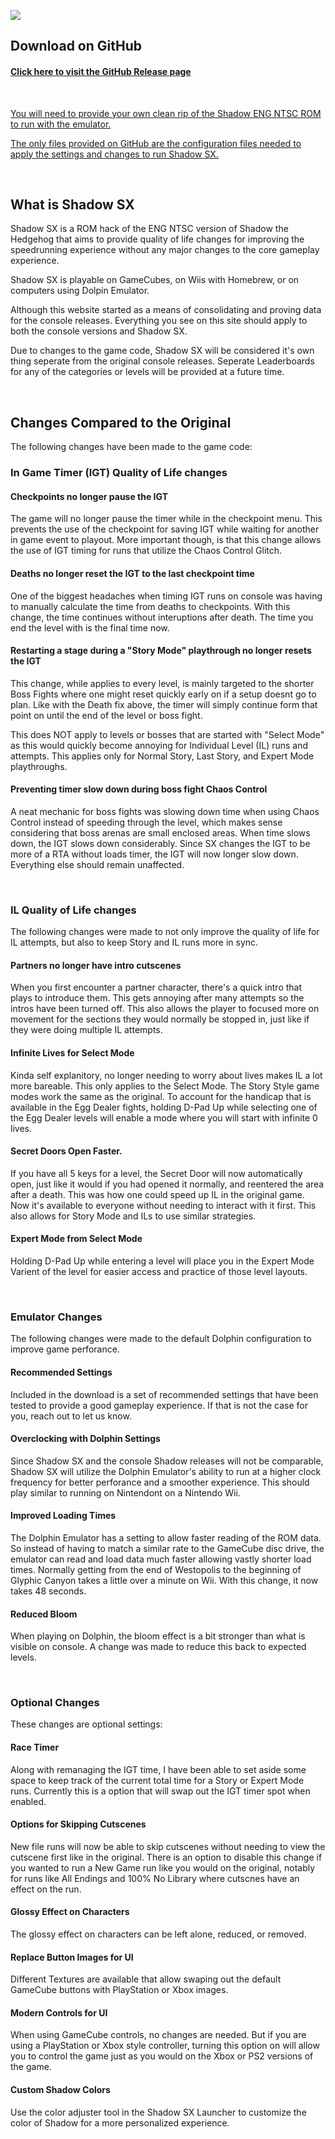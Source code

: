 ![](/img/S-SX-Logo.png)

## Download on GitHub

#### [Click here to visit the GitHub Release page](https://github.com/ShadowSpeedrun/ShadowSX/releases)
<br/>

<u>You will need to provide your own clean rip of the Shadow ENG NTSC ROM to run with the emulator.</u>

<u>The only files provided on GitHub are the configuration files needed to apply the settings and changes to run Shadow SX.</u>

<br/>

## What is Shadow SX
Shadow SX is a ROM hack of the ENG NTSC version of Shadow the Hedgehog that aims to provide quality of life changes for improving the speedrunning experience without any major changes to the core gameplay experience. 

Shadow SX is playable on GameCubes, on Wiis with Homebrew, or on computers using Dolpin Emulator.

Although this website started as a means of consolidating and proving data for the console releases. Everything you see on this site should apply to both the console versions and Shadow SX.

Due to changes to the game code, Shadow SX will be considered it's own thing seperate from the original console releases.  Seperate Leaderboards for any of the categories or levels will be provided at a future time.

<br/>

## Changes Compared to the Original
The following changes have been made to the game code:

### In Game Timer (IGT) Quality of Life changes

#### Checkpoints no longer pause the IGT
The game will no longer pause the timer while in the checkpoint menu.  This prevents the use of the checkpoint for saving IGT while waiting for another in game event to playout.  More important though, is that this change allows the use of IGT timing for runs that utilize the Chaos Control Glitch.

#### Deaths no longer reset the IGT to the last checkpoint time
One of the biggest headaches when timing IGT runs on console was having to manually calculate the time from deaths to checkpoints.  With this change, the time continues without interuptions after death.  The time you end the level with is the final time now.

#### Restarting a stage during a "Story Mode" playthrough no longer resets the IGT
This change, while applies to every level, is mainly targeted to the shorter Boss Fights where one might reset quickly early on if a setup doesnt go to plan. Like with the Death fix above, the timer will simply continue form that point on until the end of the level or boss fight.  

This does NOT apply to levels or bosses that are started with "Select Mode" as this would quickly become annoying for Individual Level (IL) runs and attempts. This applies only for Normal Story, Last Story, and Expert Mode playthroughs.

#### Preventing timer slow down during boss fight Chaos Control
A neat mechanic for boss fights was slowing down time when using Chaos Control instead of speeding through the level, which makes sense considering that boss arenas are small enclosed areas.  When time slows down, the IGT slows down considerably. Since SX changes the IGT to be more of a RTA without loads timer, the IGT will now longer slow down.  Everything else should remain unaffected.

<br/>

### IL Quality of Life changes
The following changes were made to not only improve the quality of life for IL attempts, but also to keep Story and IL runs more in sync.

#### Partners no longer have intro cutscenes
When you first encounter a partner character, there's a quick intro that plays to introduce them.  This gets annoying after many attempts so the intros have been turned off.  This also allows the player to focused more on movement for the sections they would normally be stopped in, just like if they were doing multiple IL attempts.

#### Infinite Lives for Select Mode
Kinda self explanitory, no longer needing to worry about lives makes IL a lot more bareable. This only applies to the Select Mode. The Story Style game modes work the same as the original. To account for the handicap that is available in the Egg Dealer fights, holding D-Pad Up while selecting one of the Egg Dealer levels will enable a mode where you will start with infinite 0 lives.

#### Secret Doors Open Faster.
If you have all 5 keys for a level, the Secret Door will now automatically open, just like it would if you had opened it normally, and reentered the area after a death. This was how one could speed up IL in the original game. Now it's available to everyone without needing to interact with it first. This also allows for Story Mode and ILs to use similar strategies.

#### Expert Mode from Select Mode
Holding D-Pad Up while entering a level will place you in the Expert Mode Varient of the level for easier access and practice of those level layouts.

<br/>

### Emulator Changes
The following changes were made to the default Dolphin configuration to improve game perforance.

#### Recommended Settings
Included in the download is a set of recommended settings that have been tested to provide a good gameplay experience.  If that is not the case for you, reach out to let us know.

#### Overclocking with Dolphin Settings
Since Shadow SX and the console Shadow releases will not be comparable, Shadow SX will utilize the Dolphin Emulator's ability to run at a higher clock frequency for better perforance and a smoother experience.  This should play similar to running on Nintendont on a Nintendo Wii.

#### Improved Loading Times
The Dolphin Emulator has a setting to allow faster reading of the ROM data.  So instead of having to match a similar rate to the GameCube disc drive, the emulator can read and load data much faster allowing vastly shorter load times.  Normally getting from the end of Westopolis to the beginning of Glyphic Canyon takes a little over a minute on Wii.  With this change, it now takes 48 seconds.

#### Reduced Bloom
When playing on Dolphin, the bloom effect is a bit stronger than what is visible on console. A change was made to reduce this back to expected levels.

<br/>

### Optional Changes
These changes are optional settings:

#### Race Timer
Along with remanaging the IGT time, I have been able to set aside some space to keep track of the current total time for a Story or Expert Mode runs.  Currently this is a option that will swap out the IGT timer spot when enabled.

#### Options for Skipping Cutscenes
New file runs will now be able to skip cutscenes without needing to view the cutscene first like in the original. There is an option to disable this change if you wanted to run a New Game run like you would on the original, notably for runs like All Endings and 100% No Library where cutscnes have an effect on the run.

#### Glossy Effect on Characters
The glossy effect on characters can be left alone, reduced, or removed.

#### Replace Button Images for UI
Different Textures are available that allow swaping out the default GameCube buttons with PlayStation or Xbox images.

#### Modern Controls for UI
When using GameCube controls, no changes are needed.  But if you are using a PlayStation or Xbox style controller, turning this option on will allow you to control the game just as you would on the Xbox or PS2 versions of the game.

#### Custom Shadow Colors
Use the color adjuster tool in the Shadow SX Launcher to customize the color of Shadow for a more personalized experience.
